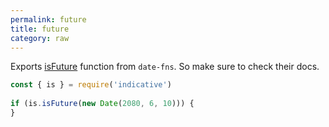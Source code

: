 ```yaml
---
permalink: future
title: future
category: raw
---
```


Exports [isFuture](https://date-fns.org/v1.30.1/docs/isFuture) function from `date-fns`. So
make sure to check their docs.
 
```js
const { is } = require('indicative')
 
if (is.isFuture(new Date(2080, 6, 10))) {
}
```